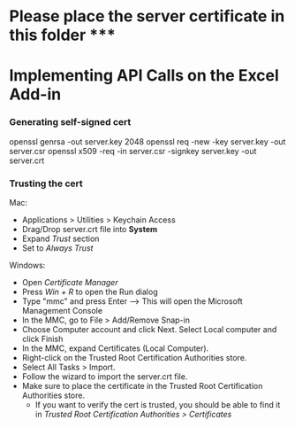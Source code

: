 # Please place the server certificate in this folder ***

# Implementing API Calls on the Excel Add-in

### Generating self-signed cert
openssl genrsa -out server.key 2048
openssl req -new -key server.key -out server.csr
openssl x509 -req -in server.csr -signkey server.key -out server.crt

### Trusting the cert
Mac:
- Applications > Utilities > Keychain Access
- Drag/Drop server.crt file into **System**
- Expand *Trust* section
- Set to *Always Trust*

Windows:
- Open *Certificate Manager*
- Press *Win + R* to open the Run dialog
- Type "mmc" and press Enter --> This will open the Microsoft Management Console
- In the MMC, go to File > Add/Remove Snap-in
- Choose Computer account and click Next. Select Local computer and click Finish
- In the MMC, expand Certificates (Local Computer).
- Right-click on the Trusted Root Certification Authorities store.
- Select All Tasks > Import.
- Follow the wizard to import the server.crt file.
- Make sure to place the certificate in the Trusted Root Certification Authorities store.
    - If you want to verify the cert is trusted, you should be able to find it in *Trusted Root Certification Authorities > Certificates*
